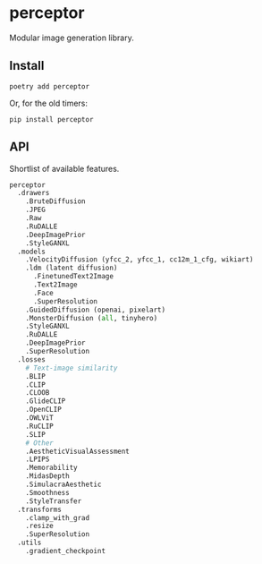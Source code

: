 # perceptor

Modular image generation library.

## Install

```
poetry add perceptor
```

Or, for the old timers:

```
pip install perceptor
```

## API

Shortlist of available features.

```python
perceptor
  .drawers
    .BruteDiffusion
    .JPEG
    .Raw
    .RuDALLE
    .DeepImagePrior
    .StyleGANXL
  .models
    .VelocityDiffusion (yfcc_2, yfcc_1, cc12m_1_cfg, wikiart)
    .ldm (latent diffusion)
      .FinetunedText2Image
      .Text2Image
      .Face
      .SuperResolution
    .GuidedDiffusion (openai, pixelart)
    .MonsterDiffusion (all, tinyhero)
    .StyleGANXL
    .RuDALLE
    .DeepImagePrior
    .SuperResolution
  .losses
    # Text-image similarity
    .BLIP
    .CLIP
    .CLOOB
    .GlideCLIP
    .OpenCLIP
    .OWLViT
    .RuCLIP
    .SLIP
    # Other
    .AestheticVisualAssessment
    .LPIPS
    .Memorability
    .MidasDepth
    .SimulacraAesthetic
    .Smoothness
    .StyleTransfer
  .transforms
    .clamp_with_grad
    .resize
    .SuperResolution
  .utils
    .gradient_checkpoint
```
